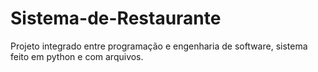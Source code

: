 # Sistema-de-Restaurante
Projeto integrado entre programação e engenharia de software, sistema feito em python e com arquivos.
